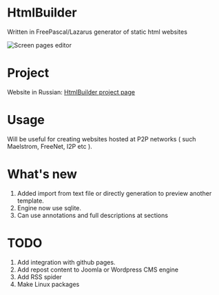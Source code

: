 HtmlBuilder
===========
Written in FreePascal/Lazarus generator of static html websites


![Screen pages editor](https://htmlbuilder.artnazarov.ru/laz1.png)

Project
================
Website in Russian: 
[HtmlBuilder project page](https://htmlbuilder.artnazarov.ru)


Usage
================
Will be useful for creating websites hosted at P2P networks 
( such Maelstrom, FreeNet, I2P etc ).


What's new
================
1. Added import from text file or directly generation to preview another template.
2. Engine now use sqlite.
3. Can use annotations and full descriptions at sections


TODO
=================
1. Add integration with github pages.
2. Add repost content to Joomla or Wordpress CMS engine
3. Add RSS spider
4. Make Linux packages
